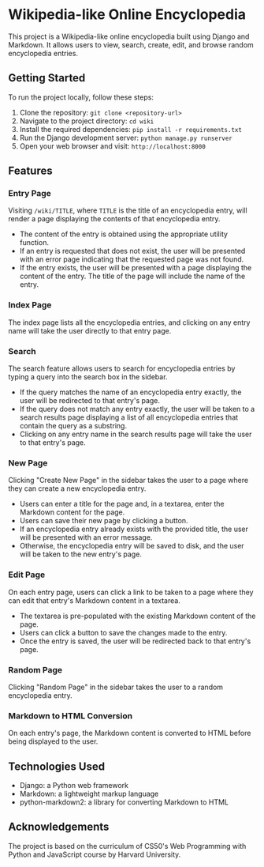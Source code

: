 # Wikipedia-like Online Encyclopedia

This project is a Wikipedia-like online encyclopedia built using Django and Markdown. It allows users to view, search, create, edit, and browse random encyclopedia entries.

## Getting Started

To run the project locally, follow these steps:

1. Clone the repository: `git clone <repository-url>`
2. Navigate to the project directory: `cd wiki`
3. Install the required dependencies: `pip install -r requirements.txt`
4. Run the Django development server: `python manage.py runserver`
5. Open your web browser and visit: `http://localhost:8000`

## Features

### Entry Page

Visiting `/wiki/TITLE`, where `TITLE` is the title of an encyclopedia entry, will render a page displaying the contents of that encyclopedia entry.

- The content of the entry is obtained using the appropriate utility function.
- If an entry is requested that does not exist, the user will be presented with an error page indicating that the requested page was not found.
- If the entry exists, the user will be presented with a page displaying the content of the entry. The title of the page will include the name of the entry.

### Index Page

The index page lists all the encyclopedia entries, and clicking on any entry name will take the user directly to that entry page.

### Search

The search feature allows users to search for encyclopedia entries by typing a query into the search box in the sidebar.

- If the query matches the name of an encyclopedia entry exactly, the user will be redirected to that entry's page.
- If the query does not match any entry exactly, the user will be taken to a search results page displaying a list of all encyclopedia entries that contain the query as a substring.
- Clicking on any entry name in the search results page will take the user to that entry's page.

### New Page

Clicking "Create New Page" in the sidebar takes the user to a page where they can create a new encyclopedia entry.

- Users can enter a title for the page and, in a textarea, enter the Markdown content for the page.
- Users can save their new page by clicking a button.
- If an encyclopedia entry already exists with the provided title, the user will be presented with an error message.
- Otherwise, the encyclopedia entry will be saved to disk, and the user will be taken to the new entry's page.

### Edit Page

On each entry page, users can click a link to be taken to a page where they can edit that entry's Markdown content in a textarea.

- The textarea is pre-populated with the existing Markdown content of the page.
- Users can click a button to save the changes made to the entry.
- Once the entry is saved, the user will be redirected back to that entry's page.

### Random Page

Clicking "Random Page" in the sidebar takes the user to a random encyclopedia entry.

### Markdown to HTML Conversion

On each entry's page, the Markdown content is converted to HTML before being displayed to the user.

## Technologies Used

- Django: a Python web framework
- Markdown: a lightweight markup language
- python-markdown2: a library for converting Markdown to HTML

## Acknowledgements

The project is based on the curriculum of CS50's Web Programming with Python and JavaScript course by Harvard University.

